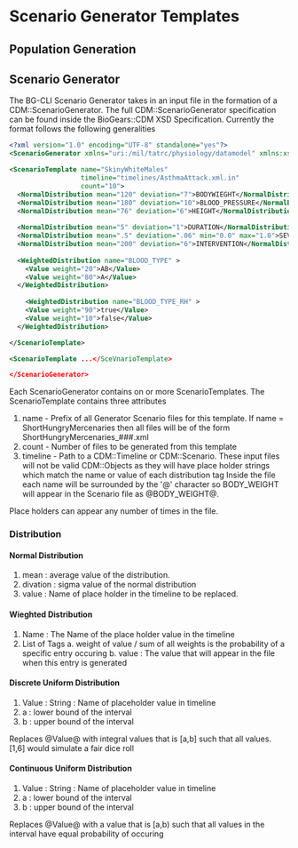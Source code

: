 # Scenario Generator Templates

## Population Generation


## Scenario Generator

The BG-CLI Scenario Generator takes in an input file in the formation of a CDM::ScenarioGenerator. The full CDM::ScenarioGenerator specification 
can be found inside the BioGears::CDM XSD Specification. Currently the format follows the following generalities

```xml
<?xml version="1.0" encoding="UTF-8" standalone="yes"?>
<ScenarioGenerator xmlns="uri:/mil/tatrc/physiology/datamodel" xmlns:xsi="http://www.w3.org/2001/XMLSchema-instance" xsi:schemaLocation="uri:/mil/tatrc/physiology/datamodel xsd/BioGearsDataModel.xsd">

<ScenarioTemplate name="SkinyWhiteMales" 
                  timeline="timelines/AsthmaAttack.xml.in" 
                  count="10">
  <NormalDistribution mean="120" deviation="7">BODYWIEGHT</NormalDistribution>
  <NormalDistribution mean="180" deviation="10">BLOOD_PRESSURE</NormalDistribution>
  <NormalDistribution mean="76" deviation="6">HEIGHT</NormalDistribution>
  
  <NormalDistribution mean="5" deviation="1">DURATION</NormalDistribution>
  <NormalDistribution mean=".5" deviation=".06" min="0.0" max="1.0">SEVERITY</NormalDistribution>
  <NormalDistribution mean="200" deviation="6">INTERVENTION</NormalDistribution> 
  
  <WeightedDistribution name="BLOOD_TYPE" >
    <Value weight="20">AB</Value>
    <Value weight="80">A</Value>
  </WeightedDistribution> 
  
    <WeightedDistribution name="BLOOD_TYPE_RH" >
    <Value weight="90">true</Value>
    <Value weight="10">false</Value>
  </WeightedDistribution>

</ScenarioTemplate>

<ScenarioTemplate ...</SceVnarioTemplate>

</ScenarioGenerator>
```

Each ScenarioGenerator contains on or more ScenarioTemplates. The ScenarioTemplate contains three attributes

1. name - Prefix of all Generator Scenario files for this template. If name = ShortHungryMercenaries then all files will be of the form ShortHungryMercenaries_###.xml
2. count - Number of files to be generated from this template
3. timeline - Path to a CDM::Timeline or CDM::Scenario. These input files will not be valid CDM::Objects as they will have place holder strings which match the name or value of each distribution tag
   Inside the file each name will be surrounded by the '@' character so  <NormalDistribution>BODY_WEIGHT</NormalDistribution> will appear in the Scenario file as @BODY_WEIGHT@.

Place holders can appear any number of times in the file. 

### Distribution

#### Normal Distribution
  1. mean : average value of the distribution.
  2. divation : sigma value of the normal distribution
  3. value    : Name of place holder in the timeline to be replaced.

#### Wieghted Distribution
  1. Name : The Name of the place holder value in the timeline
  2. List of <Value> Tags
     a. weight of value / sum of all weights is the probability of a specific entry occuring
     b. value : The value that will appear in the file when this entry is generated
#### Discrete Uniform Distribution
  1. Value : String : Name of placeholder value in timeline
  2. a     : lower bound of the interval
  4. b     : upper bound of the interval
  
  Replaces @Value@ with integral values that is [a,b] such that all values. [1,6] would simulate a fair dice roll
#### Continuous Uniform Distribution
  1. Value : String : Name of placeholder value in timeline
  2. a     : lower bound of the interval
  4. b     : upper bound of the interval
  
  Replaces @Value@ with a value that is [a,b) such that all values in the interval have equal probability of occuring
